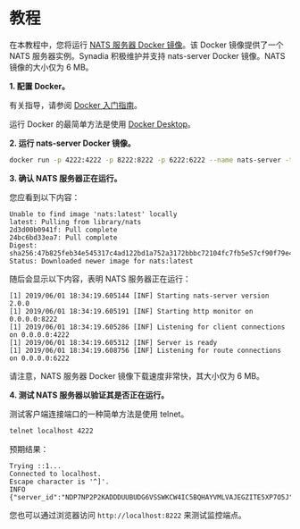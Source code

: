 # 教程

在本教程中，您将运行 [NATS 服务器 Docker 镜像](https://hub.docker.com/_/nats/)。该 Docker 镜像提供了一个 NATS 服务器实例。Synadia 积极维护并支持 nats-server Docker 镜像。NATS 镜像的大小仅为 6 MB。

**1. 配置 Docker。**

有关指导，请参阅 [Docker 入门指南](https://www.docker.com/get-started/)。

运行 Docker 的最简单方法是使用 [Docker Desktop](https://www.docker.com/products/docker-desktop/)。

**2. 运行 nats-server Docker 镜像。**

```bash
docker run -p 4222:4222 -p 8222:8222 -p 6222:6222 --name nats-server -ti nats:latest
```

**3. 确认 NATS 服务器正在运行。**

您应看到以下内容：

```text
Unable to find image 'nats:latest' locally
latest: Pulling from library/nats
2d3d00b0941f: Pull complete 
24bc6bd33ea7: Pull complete 
Digest: sha256:47b825feb34e545317c4ad122bd1a752a3172bbbc72104fc7fb5e57cf90f79e4
Status: Downloaded newer image for nats:latest
```

随后会显示以下内容，表明 NATS 服务器正在运行：

```text
[1] 2019/06/01 18:34:19.605144 [INF] Starting nats-server version 2.0.0
[1] 2019/06/01 18:34:19.605191 [INF] Starting http monitor on 0.0.0.0:8222
[1] 2019/06/01 18:34:19.605286 [INF] Listening for client connections on 0.0.0.0:4222
[1] 2019/06/01 18:34:19.605312 [INF] Server is ready
[1] 2019/06/01 18:34:19.608756 [INF] Listening for route connections on 0.0.0.0:6222
```

请注意，NATS 服务器 Docker 镜像下载速度非常快，其大小仅为 6 MB。

**4. 测试 NATS 服务器以验证其是否正在运行。**

测试客户端连接端口的一种简单方法是使用 telnet。

```bash
telnet localhost 4222
```

预期结果：

```text
Trying ::1...
Connected to localhost.
Escape character is '^]'.
INFO {"server_id":"NDP7NP2P2KADDDUUBUDG6VSSWKCW4IC5BQHAYVMLVAJEGZITE5XP7O5J","version":"2.0.0","proto":1,"go":"go1.11.10","host":"0.0.0.0","port":4222,"max_payload":1048576,"client_id":13249}
```

您也可以通过浏览器访问 `http://localhost:8222` 来测试监控端点。

